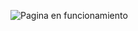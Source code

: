 ![Pagina en funcionamiento](https://github.com/leomazzaferro/first.app-mazzaferro/blob/master/functionpage.gif)